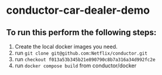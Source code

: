 # conductor-car-dealer-demo
## To run this perform the following steps:

1. Create the local docker images you need.
2. run `git clone git@github.com:Netflix/conductor.git`
3. run `checkout f013a53b345b21e890790c8b7a316a34d992fc2e`
4. run `docker compose build` from conductor/docker

